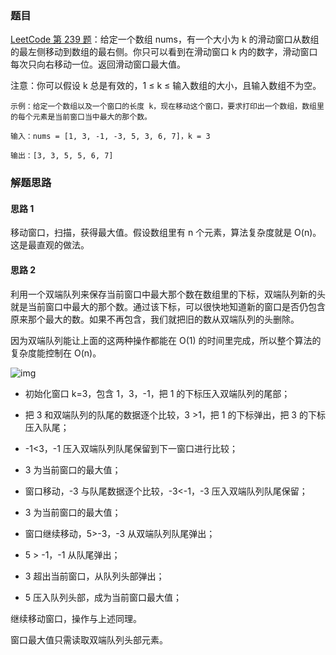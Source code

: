 ### 题目
[LeetCode 第 239 题](https://leetcode-cn.com/problems/sliding-window-maximum/)：给定一个数组 nums，有一个大小为 k 的滑动窗口从数组的最左侧移动到数组的最右侧。你只可以看到在滑动窗口 k 内的数字，滑动窗口每次只向右移动一位。返回滑动窗口最大值。

 

注意：你可以假设 k 总是有效的，1 ≤ k ≤ 输入数组的大小，且输入数组不为空。


```
示例：给定一个数组以及一个窗口的长度 k，现在移动这个窗口，要求打印出一个数组，数组里的每个元素是当前窗口当中最大的那个数。

输入：nums = [1, 3, -1, -3, 5, 3, 6, 7]，k = 3

输出：[3, 3, 5, 5, 6, 7]
```



### 解题思路
#### 思路 1
移动窗口，扫描，获得最大值。假设数组里有 n 个元素，算法复杂度就是 O(n)。这是最直观的做法。

 

#### 思路 2
利用一个双端队列来保存当前窗口中最大那个数在数组里的下标，双端队列新的头就是当前窗口中最大的那个数。通过该下标，可以很快地知道新的窗口是否仍包含原来那个最大的数。如果不再包含，我们就把旧的数从双端队列的头删除。

 

因为双端队列能让上面的这两种操作都能在 O(1) 的时间里完成，所以整个算法的复杂度能控制在 O(n)。



![img](http://s0.lgstatic.com/i/image2/M01/90/E9/CgotOV2IRR6AHz-iADMO9EtKhbI610.gif)





- 初始化窗口 k=3，包含 1，3，-1，把 1 的下标压入双端队列的尾部；

- 把 3 和双端队列的队尾的数据逐个比较，3 >1，把 1 的下标弹出，把 3 的下标压入队尾；
- -1<3，-1 压入双端队列队尾保留到下一窗口进行比较；
- 3 为当前窗口的最大值；
- 窗口移动，-3 与队尾数据逐个比较，-3<-1，-3 压入双端队列队尾保留；
- 3 为当前窗口的最大值；
- 窗口继续移动，5>-3，-3 从双端队列队尾弹出；
- 5 > -1，-1 从队尾弹出；
- 3 超出当前窗口，从队列头部弹出；
- 5 压入队列头部，成为当前窗口最大值；

继续移动窗口，操作与上述同理。



窗口最大值只需读取双端队列头部元素。